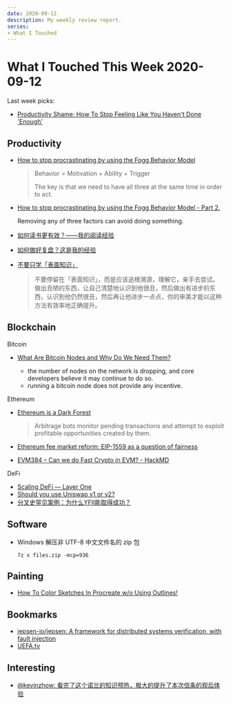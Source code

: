 ```yaml
---
date: 2020-09-12
description: My weekly review report.
series:
- What I Touched
---
```


# What I Touched This Week 2020-09-12

Last week picks:

* [Productivity Shame: How To Stop Feeling Like You Haven't Done 'Enough'](https://blog.doist.com/productivity-shame/)

<!--more-->

## Productivity

* [How to stop procrastinating by using the Fogg Behavior Model](https://www.deprocrastination.co/blog/how-to-stop-procrastinating-by-using-the-fogg-behavior-model)

    > Behavior = Motivation + Ability + Trigger
    >
    > The key is that we need to have all three at the same time in order to act.

* [How to stop procrastinating by using the Fogg Behavior Model - Part 2.](https://www.deprocrastination.co/blog/how-to-stop-procrastinating-by-using-the-fogg-behavior-model-part-2)

    Removing any of three factors can avoid doing something.

* [如何读书更有效？——我的阅读经验](https://sspai.com/post/62340)

* [如何做好复盘？这是我的经验](https://sspai.com/post/62337)

* [不要只学「表面知识」](https://sspai.com/post/62521)

    > 不要停留在「表面知识」，而是应该追根溯源，理解它，亲手去尝试。做出丑陋的东西，让自己清楚地认识到他很丑，然后做出有进步的东西，认识到他仍然很丑，然后再让他进步一点点，你的审美才能以这种方法有效率地正确提升。

## Blockchain

Bitcoin

* [What Are Bitcoin Nodes and Why Do We Need Them?](https://www.coindesk.com/bitcoin-nodes-need)

    * the number of nodes on the network is dropping, and core developers believe it may continue to do so.
    * running a bitcoin node does not provide any incentive.

Ethereum

* [Ethereum is a Dark Forest](https://medium.com/@danrobinson/ethereum-is-a-dark-forest-ecc5f0505dff)

    > Arbitrage bots monitor pending transactions and attempt to exploit profitable opportunities created by them.

* [Ethereum fee market reform: EIP-1559 as a question of fairness](https://medium.com/@pintail/ethereum-fee-market-reform-eip-1559-as-a-question-of-fairness-567c52dac017)
* [EVM384 – Can we do Fast Crypto in EVM? - HackMD](https://notes.ethereum.org/@axic/evm384)

DeFi

* [Scaling DeFi — Layer One](https://blog.0xproject.com/scaling-defi-layer-one-7eeb24aca4f0)
* [Should you use Uniswap v1 or v2?](https://medium.com/coinmonks/should-you-use-uniswap-v1-or-v2-70f8e6cb3c2c)
* [分叉史罕见案例：为什么YFII能取得成功？](https://mp.weixin.qq.com/s/AruRlEa9m6R7llEs7Jb9mg)

## Software

* Windows 解压非 UTF-8 中文文件名的 zip 包

    ```
    7z x files.zip -mcp=936
    ```

## Painting

* [How To Color Sketches In Procreate w/o Using Outlines!](https://www.youtube.com/watch?v=MnQO-xxp3j4)

## Bookmarks

* [jepsen-io/jepsen: A framework for distributed systems verification, with fault injection](https://github.com/jepsen-io/jepsen)
* [UEFA.tv](https://www.uefa.tv)

## Interesting

* [@kevinzhow: 看完了这个诺兰的知识预热，极大的提升了本次信条的观后体验](https://twitter.com/doitian/status/1302266917852381184)
